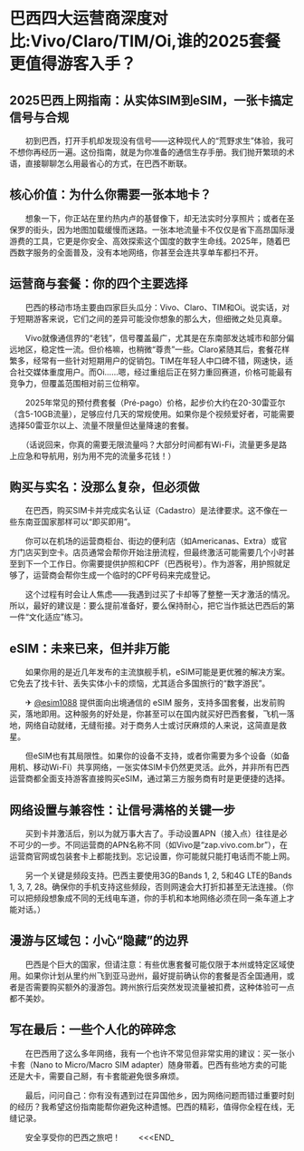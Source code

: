 # 巴西四大运营商深度对比:Vivo/Claro/TIM/Oi,谁的2025套餐更值得游客入手？

## 2025巴西上网指南：从实体SIM到eSIM，一张卡搞定信号与合规

　　初到巴西，打开手机却发现没有信号——这种现代人的“荒野求生”体验，我可不想你再经历一遍。这份指南，就是为你准备的通信生存手册。我们抛开繁琐的术语，直接聊聊怎么用最省心的方式，在巴西不断联。

## 核心价值：为什么你需要一张本地卡？

　　想象一下，你正站在里约热内卢的基督像下，却无法实时分享照片；或者在圣保罗的街头，因为地图加载缓慢而迷路。一张本地流量卡不仅仅是省下高昂国际漫游费的工具，它更是你安全、高效探索这个国度的数字生命线。2025年，随着巴西数字服务的全面普及，没有本地网络，你甚至会连共享单车都扫不开。

## 运营商与套餐：你的四个主要选择

　　巴西的移动市场主要由四家巨头瓜分：Vivo、Claro、TIM和Oi。说实话，对于短期游客来说，它们之间的差异可能没你想象的那么大，但细微之处见真章。

　　Vivo就像通信界的“老钱”，信号覆盖最广，尤其是在东南部发达城市和部分偏远地区，稳定性一流。但价格嘛，也稍微“尊贵”一些。Claro紧随其后，套餐花样繁多，经常有一些针对短期用户的促销包。TIM在年轻人中口碑不错，网速快，适合社交媒体重度用户。而Oi……嗯，经过重组后正在努力重回赛道，价格可能最有竞争力，但覆盖范围相对前三位稍窄。

　　2025年常见的预付费套餐（Pré-pago）价格，起步价大约在20-30雷亚尔（含5-10GB流量），足够应付几天的常规使用。如果你是个视频爱好者，可能需要选择50雷亚尔以上、流量不限量但达量降速的套餐。

　　（话说回来，你真的需要无限流量吗？大部分时间都有Wi-Fi，流量更多是路上应急和导航用，别为用不完的流量多花钱！）

## 购买与实名：没那么复杂，但必须做

　　在巴西，购买SIM卡并完成实名认证（Cadastro）是法律要求。这不像在一些东南亚国家那样可以“即买即用”。

　　你可以在机场的运营商柜台、街边的便利店（如Americanas、Extra）或官方门店买到空卡。店员通常会帮你开始注册流程，但最终激活可能需要几个小时甚至到下一个工作日。你需要提供护照和CPF（巴西税号）。作为游客，用护照就足够了，运营商会帮你生成一个临时的CPF号码来完成登记。

　　这个过程有时会让人焦虑——我遇到过买了卡却等了整整一天才激活的情况。所以，最好的建议是：要么提前准备好，要么保持耐心，把它当作抵达巴西后的第一件“文化适应”练习。

## eSIM：未来已来，但并非万能

　　如果你用的是近几年发布的主流旗舰手机，eSIM可能是更优雅的解决方案。它免去了找卡针、丢失实体小卡的烦恼，尤其适合多国旅行的“数字游民”。

　　✈ [@esim1088](https://t.me/s/esim1088) 提供面向出境通信的 eSIM 服务，支持多国套餐，出发前购买，落地即用。这种服务的好处是，你甚至可以在国内就买好巴西套餐，飞机一落地，网络自动就绪，无缝衔接。对于商务人士或讨厌麻烦的人来说，这简直是救星。

　　但eSIM也有其局限性。如果你的设备不支持，或者你需要为多个设备（如备用机、移动Wi-Fi）共享网络，一张实体SIM卡仍然更灵活。此外，并非所有巴西运营商都全面支持游客直接购买eSIM，通过第三方服务商有时是更便捷的选择。

## 网络设置与兼容性：让信号满格的关键一步

　　买到卡并激活后，别以为就万事大吉了。手动设置APN（接入点）往往是必不可少的一步。不同运营商的APN名称不同（如Vivo是“zap.vivo.com.br”），在运营商官网或包装套卡上都能找到。忘记设置，你可能就只能打电话而不能上网。

　　另一个关键是频段支持。巴西主要使用3G的Bands 1, 2, 5和4G LTE的Bands 1, 3, 7, 28。确保你的手机支持这些频段，否则网速会大打折扣甚至无法连接。（你可以把频段想象成不同的无线电车道，你的手机和本地网络必须在同一条车道上才能对话。）

## 漫游与区域包：小心“隐藏”的边界

　　巴西是个巨大的国家，但请注意：有些优惠套餐可能仅限于本州或特定区域使用。如果你计划从里约州飞到亚马逊州，最好提前确认你的套餐是否全国通用，或者是否需要购买额外的漫游包。跨州旅行后突然发现流量被扣费，这种体验可一点都不美妙。

## 写在最后：一些个人化的碎碎念

　　在巴西用了这么多年网络，我有一个也许不常见但非常实用的建议：买一张小卡套（Nano to Micro/Macro SIM adapter）随身带着。巴西有些地方卖的可能还是大卡，需要自己掰，有卡套能避免很多麻烦。

　　最后，问问自己：你有没有遇到过在异国他乡，因为网络问题而错过重要时刻的经历？我希望这份指南能帮你避免这种遗憾。巴西的精彩，值得你全程在线，无缝记录。

　　安全享受你的巴西之旅吧！
　　<<<END_
